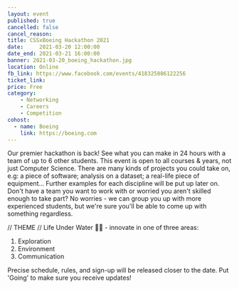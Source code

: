 ```yaml
---
layout: event
published: true
cancelled: false
cancel_reason:
title: CSSxBoeing Hackathon 2021
date:     2021-03-20 12:00:00
date_end: 2021-03-21 16:00:00
banner: 2021-03-20_boeing_hackathon.jpg
location: Online
fb_link: https://www.facebook.com/events/418325086122256
ticket_link:
price: Free
category:
    - Networking
    - Careers
    - Competition
cohost:
  - name: Boeing
    link: https://boeing.com
---
```

Our premier hackathon is back! See what you can make in 24 hours with a team of up to 6 other students.
This event is open to all courses & years, not just Computer Science. There are many kinds of projects you could take on, e.g: a piece of software; analysis on a dataset; a real-life piece of equipment... Further examples for each discipline will be put up later on.
Don't have a team you want to work with or worried you aren't skilled enough to take part? No worries - we can group you up with more experienced students, but we're sure you'll be able to come up with something regardless.

// THEME //
Life Under Water 🌊🌱 - innovate in one of three areas:
1. Exploration
2. Environment
3. Communication

Precise schedule, rules, and sign-up will be released closer to the date. Put 'Going' to make sure you receive updates!
